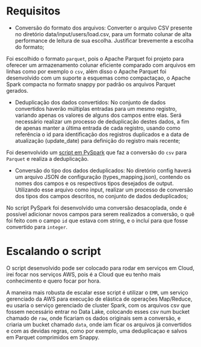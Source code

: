 # Requisitos

- Conversão do formato dos arquivos: Converter o arquivo CSV presente no diretório data/input/users/load.csv, para um formato colunar de alta performance de leitura de sua escolha. Justificar brevemente a escolha do formato;

Foi escolhido o formato `parquet`, pois o Apache Parquet foi projeto para oferecer um armazenamento colunar eficiente comparado com arquivos em linhas como por exemplo o `csv`, além disso o Apache Parquet foi desenvolvido com um suporte a esquemas como compactaçao, o Apache Spark compacta no formato snappy por padrão os arquivos Parquet gerados.

- Deduplicação dos dados convertidos: No conjunto de dados convertidos haverão múltiplas entradas para um mesmo registro, variando apenas os valores de alguns dos campos entre elas. Será necessário realizar um processo de deduplicação destes dados, a fim de apenas manter a última entrada de cada registro, usando como referência o id para identificação dos registros duplicados e a data de atualização (update_date) para definição do registro mais recente;

Foi desenvolvido um [script em PySpark](main.py) que faz a conversão do `csv` para `Parquet` e realiza a deduplicação.

- Conversão do tipo dos dados deduplicados: No diretório config haverá um arquivo JSON de configuração (types_mapping.json), contendo os nomes dos campos e os respectivos tipos desejados de output. Utilizando esse arquivo como input, realizar um processo de conversão dos tipos dos campos descritos, no conjunto de dados deduplicados;

No script PySpark foi desenvolvido uma conversão desacoplada, onde é possível adicionar novos campos para serem realizados a conversão, o quê foi feito com o campo `id` que estava com string, e o incluí para que fosse convertido para `integer`.

# Escalando o script

O script desenvolvido pode ser colocado para rodar em serviços em Cloud, irei focar nos serviços AWS, pois é a Cloud que eu tenho mais conhecimento e quero focar por hora.

A maneira mais robusta de escalar esse script é utilizar o `EMR`, um serviço gerenciado da AWS para execução de elástica de operações Map/Reduce, eu usaria o serviço gerenciado de cluster Spark, com os arquivos csv que fossem necessário entrar no Data Lake, colocando esses csv num bucket chamado de `raw`, onde ficariam os dados originais sem a conversão, e criaria um bucket chamado `data`, onde iam ficar os arquivos já convertidos e com as devidas regras, como por exemplo, uma deduplicaçao e salvos em Parquet comprimidos em Snappy.
